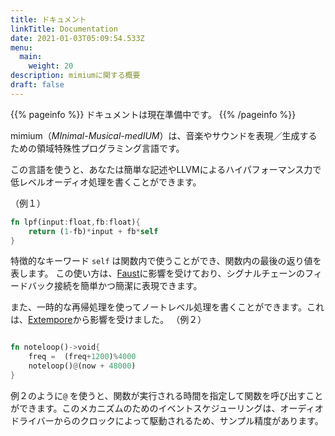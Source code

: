 ```yaml
---
title: ドキュメント
linkTitle: Documentation
date: 2021-01-03T05:09:54.533Z
menu:
  main:
    weight: 20
description: mimiumに関する概要
draft: false
---
```


{{% pageinfo %}}
ドキュメントは現在準備中です。
{{% /pageinfo %}}


mimium（*MInimal-Musical-medIUM*）は、音楽やサウンドを表現／生成するための領域特殊性プログラミング言語です。

この言語を使うと、あなたは簡単な記述やLLVMによるハイパフォーマンス力で低レベルオーディオ処理を書くことができます。

（例１）
```rust
fn lpf(input:float,fb:float){    
    return (1-fb)*input + fb*self
}
```

特徴的なキーワード `self` は関数内で使うことができ、関数内の最後の返り値を表します。
この使い方は、[Faust](https://faust.grame.fr)に影響を受けており、シグナルチェーンのフィードバック接続を簡単かつ簡潔に表現できます。

また、一時的な再帰処理を使ってノートレベル処理を書くことができます。これは、[Extempore](https://extemporelang.github.io/)から影響を受けました。
（例２）
```rust

fn noteloop()->void{
    freq =  (freq+1200)%4000
    noteloop()@(now + 48000)
}

```

例２のように`@` を使うと、関数が実行される時間を指定して関数を呼び出すことができます。このメカニズムのためのイベントスケジューリングは、オーディオドライバーからのクロックによって駆動されるため、サンプル精度があります。


